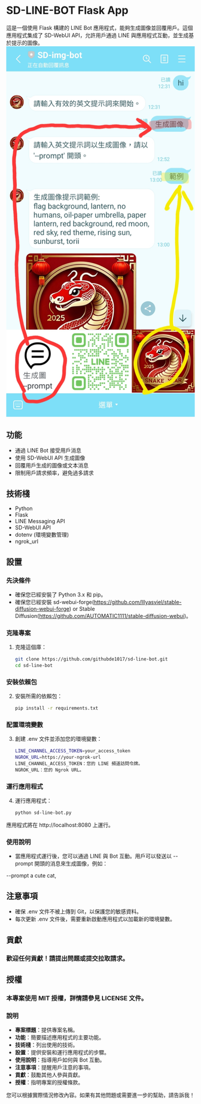 # SD-LINE-BOT Flask App

這是一個使用 Flask 構建的 LINE Bot 應用程式，能夠生成圖像並回覆用戶。這個應用程式集成了 SD-WebUI API，允許用戶通過 LINE 與應用程式互動，並生成基於提示的圖像。
![LINE-BOT生成圖像](https://github.com/githubde1017/sd-line-bot/blob/main/sd-img-bot-userguide.jpg)
## 功能

- 通過 LINE Bot 接受用戶消息
- 使用 SD-WebUI API 生成圖像
- 回覆用戶生成的圖像或文本消息
- 限制用戶請求頻率，避免過多請求

## 技術棧

- Python
- Flask
- LINE Messaging API
- SD-WebUI API
- dotenv (環境變數管理)
- ngrok_url

## 設置

### 先決條件

- 確保您已經安裝了 Python 3.x 和 pip。
- 確保您已經安裝 sd-webui-forge(https://github.com/lllyasviel/stable-diffusion-webui-forge) or Stable Diffusion(https://github.com/AUTOMATIC1111/stable-diffusion-webui)。

### 克隆專案

1. 克隆這個庫：
   ```bash
   git clone https://github.com/githubde1017/sd-line-bot.git
   cd sd-line-bot

### 安裝依賴包
2. 安裝所需的依賴包：
    ```bash
    pip install -r requirements.txt

### 配置環境變數
3. 創建 .env 文件並添加您的環境變數：
    ```bash
    LINE_CHANNEL_ACCESS_TOKEN=your_access_token
    NGROK_URL=https://your-ngrok-url
    LINE_CHANNEL_ACCESS_TOKEN：您的 LINE 頻道訪問令牌。
    NGROK_URL：您的 Ngrok URL。

### 運行應用程式
4. 運行應用程式：
    ```bash
    python sd-line-bot.py
    
應用程式將在 http://localhost:8080 上運行。

### 使用說明
- 當應用程式運行後，您可以通過 LINE 與 Bot 互動。用戶可以發送以 --prompt 開頭的消息來生成圖像，例如：

--prompt a cute cat,

## 注意事項
- 確保 .env 文件不被上傳到 Git，以保護您的敏感資料。
- 每次更新 .env 文件後，需要重新啟動應用程式以加載新的環境變數。

## 貢獻
### 歡迎任何貢獻！請提出問題或提交拉取請求。

## 授權
### 本專案使用 MIT 授權，詳情請參見 LICENSE 文件。

### 說明

- **專案標題**：提供專案名稱。
- **功能**：簡要描述應用程式的主要功能。
- **技術棧**：列出使用的技術。
- **設置**：提供安裝和運行應用程式的步驟。
- **使用說明**：指導用戶如何與 Bot 互動。
- **注意事項**：提醒用戶注意的事項。
- **貢獻**：鼓勵其他人參與貢獻。
- **授權**：指明專案的授權條款。

您可以根據實際情況修改內容。如果有其他問題或需要進一步的幫助，請告訴我！
